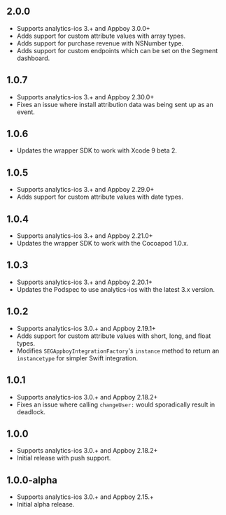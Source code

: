 ## 2.0.0
* Supports analytics-ios 3.+ and Appboy 3.0.0+
* Adds support for custom attribute values with array types.
* Adds support for purchase revenue with NSNumber type.
* Adds support for custom endpoints which can be set on the Segment dashboard.

## 1.0.7
* Supports analytics-ios 3.+ and Appboy 2.30.0+
* Fixes an issue where install attribution data was being sent up as an event.

## 1.0.6
* Updates the wrapper SDK to work with Xcode 9 beta 2.

## 1.0.5
* Supports analytics-ios 3.+ and Appboy 2.29.0+
* Adds support for custom attribute values with date types.

## 1.0.4
* Supports analytics-ios 3.+ and Appboy 2.21.0+
* Updates the wrapper SDK to work with the Cocoapod 1.0.x.

## 1.0.3
* Supports analytics-ios 3.+ and Appboy 2.20.1+
* Updates the Podspec to use analytics-ios with the latest 3.x version.

## 1.0.2
* Supports analytics-ios 3.0.+ and Appboy 2.19.1+
* Adds support for custom attribute values with short, long, and float types.
* Modifies `SEGAppboyIntegrationFactory`'s `instance` method to return an `instancetype` for simpler Swift integration.

## 1.0.1
* Supports analytics-ios 3.0.+ and Appboy 2.18.2+
* Fixes an issue where calling `changeUser:` would sporadically result in deadlock.

## 1.0.0
* Supports analytics-ios 3.0.+ and Appboy 2.18.2+
* Initial release with push support.

## 1.0.0-alpha
* Supports analytics-ios 3.0.+ and Appboy 2.15.+
* Initial alpha release.
